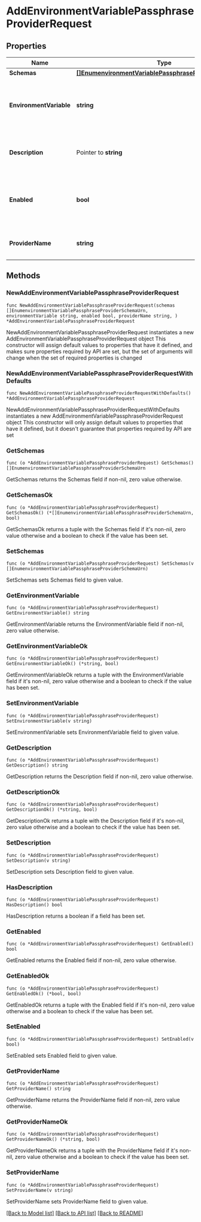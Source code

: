 # AddEnvironmentVariablePassphraseProviderRequest

## Properties

Name | Type | Description | Notes
------------ | ------------- | ------------- | -------------
**Schemas** | [**[]EnumenvironmentVariablePassphraseProviderSchemaUrn**](EnumenvironmentVariablePassphraseProviderSchemaUrn.md) |  | 
**EnvironmentVariable** | **string** | The name of the environment variable that is expected to hold the passphrase. | 
**Description** | Pointer to **string** | A description for this Passphrase Provider | [optional] 
**Enabled** | **bool** | Indicates whether this Passphrase Provider is enabled for use in the server. | 
**ProviderName** | **string** | Name of the new Passphrase Provider | 

## Methods

### NewAddEnvironmentVariablePassphraseProviderRequest

`func NewAddEnvironmentVariablePassphraseProviderRequest(schemas []EnumenvironmentVariablePassphraseProviderSchemaUrn, environmentVariable string, enabled bool, providerName string, ) *AddEnvironmentVariablePassphraseProviderRequest`

NewAddEnvironmentVariablePassphraseProviderRequest instantiates a new AddEnvironmentVariablePassphraseProviderRequest object
This constructor will assign default values to properties that have it defined,
and makes sure properties required by API are set, but the set of arguments
will change when the set of required properties is changed

### NewAddEnvironmentVariablePassphraseProviderRequestWithDefaults

`func NewAddEnvironmentVariablePassphraseProviderRequestWithDefaults() *AddEnvironmentVariablePassphraseProviderRequest`

NewAddEnvironmentVariablePassphraseProviderRequestWithDefaults instantiates a new AddEnvironmentVariablePassphraseProviderRequest object
This constructor will only assign default values to properties that have it defined,
but it doesn't guarantee that properties required by API are set

### GetSchemas

`func (o *AddEnvironmentVariablePassphraseProviderRequest) GetSchemas() []EnumenvironmentVariablePassphraseProviderSchemaUrn`

GetSchemas returns the Schemas field if non-nil, zero value otherwise.

### GetSchemasOk

`func (o *AddEnvironmentVariablePassphraseProviderRequest) GetSchemasOk() (*[]EnumenvironmentVariablePassphraseProviderSchemaUrn, bool)`

GetSchemasOk returns a tuple with the Schemas field if it's non-nil, zero value otherwise
and a boolean to check if the value has been set.

### SetSchemas

`func (o *AddEnvironmentVariablePassphraseProviderRequest) SetSchemas(v []EnumenvironmentVariablePassphraseProviderSchemaUrn)`

SetSchemas sets Schemas field to given value.


### GetEnvironmentVariable

`func (o *AddEnvironmentVariablePassphraseProviderRequest) GetEnvironmentVariable() string`

GetEnvironmentVariable returns the EnvironmentVariable field if non-nil, zero value otherwise.

### GetEnvironmentVariableOk

`func (o *AddEnvironmentVariablePassphraseProviderRequest) GetEnvironmentVariableOk() (*string, bool)`

GetEnvironmentVariableOk returns a tuple with the EnvironmentVariable field if it's non-nil, zero value otherwise
and a boolean to check if the value has been set.

### SetEnvironmentVariable

`func (o *AddEnvironmentVariablePassphraseProviderRequest) SetEnvironmentVariable(v string)`

SetEnvironmentVariable sets EnvironmentVariable field to given value.


### GetDescription

`func (o *AddEnvironmentVariablePassphraseProviderRequest) GetDescription() string`

GetDescription returns the Description field if non-nil, zero value otherwise.

### GetDescriptionOk

`func (o *AddEnvironmentVariablePassphraseProviderRequest) GetDescriptionOk() (*string, bool)`

GetDescriptionOk returns a tuple with the Description field if it's non-nil, zero value otherwise
and a boolean to check if the value has been set.

### SetDescription

`func (o *AddEnvironmentVariablePassphraseProviderRequest) SetDescription(v string)`

SetDescription sets Description field to given value.

### HasDescription

`func (o *AddEnvironmentVariablePassphraseProviderRequest) HasDescription() bool`

HasDescription returns a boolean if a field has been set.

### GetEnabled

`func (o *AddEnvironmentVariablePassphraseProviderRequest) GetEnabled() bool`

GetEnabled returns the Enabled field if non-nil, zero value otherwise.

### GetEnabledOk

`func (o *AddEnvironmentVariablePassphraseProviderRequest) GetEnabledOk() (*bool, bool)`

GetEnabledOk returns a tuple with the Enabled field if it's non-nil, zero value otherwise
and a boolean to check if the value has been set.

### SetEnabled

`func (o *AddEnvironmentVariablePassphraseProviderRequest) SetEnabled(v bool)`

SetEnabled sets Enabled field to given value.


### GetProviderName

`func (o *AddEnvironmentVariablePassphraseProviderRequest) GetProviderName() string`

GetProviderName returns the ProviderName field if non-nil, zero value otherwise.

### GetProviderNameOk

`func (o *AddEnvironmentVariablePassphraseProviderRequest) GetProviderNameOk() (*string, bool)`

GetProviderNameOk returns a tuple with the ProviderName field if it's non-nil, zero value otherwise
and a boolean to check if the value has been set.

### SetProviderName

`func (o *AddEnvironmentVariablePassphraseProviderRequest) SetProviderName(v string)`

SetProviderName sets ProviderName field to given value.



[[Back to Model list]](../README.md#documentation-for-models) [[Back to API list]](../README.md#documentation-for-api-endpoints) [[Back to README]](../README.md)


